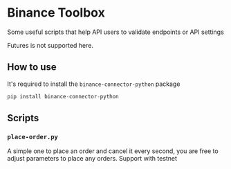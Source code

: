 # Binance Toolbox

Some useful scripts that help API users to validate endpoints or API settings

Futures is not supported here.

## How to use
It's required to install the `binance-connector-python` package

```python
pip install binance-connector-python

```

## Scripts
### `place-order.py`
A simple one to place an order and cancel it every second, you are free to adjust parameters to place any orders.
Support with testnet

